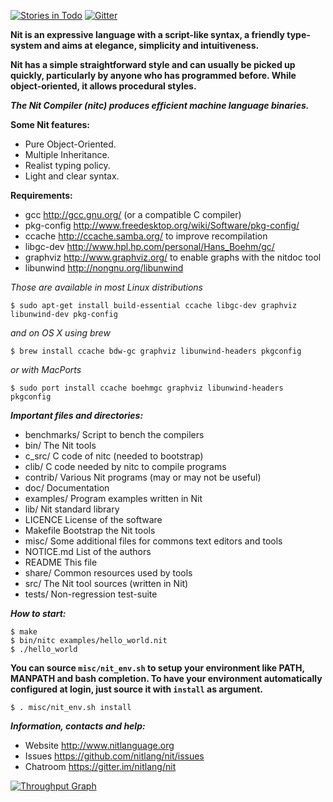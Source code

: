 [![Stories in Todo](https://badge.waffle.io/nitlang/nit.png?label=todo&title=TODO)](https://waffle.io/nitlang/nit)
[![Gitter](https://badges.gitter.im/nitlang/nit.svg)](https://gitter.im/nitlang/nit?utm_source=badge&utm_medium=badge&utm_campaign=pr-badge)

**Nit is an expressive language with a script-like syntax, a friendly type-system and aims at elegance, simplicity and intuitiveness.**

**Nit has a simple straightforward style and can usually be picked up quickly, particularly by anyone who has programmed before.
While object-oriented, it allows procedural styles.**

_**The Nit Compiler (nitc) produces efficient machine language binaries.**_

**Some Nit features:**

 * Pure Object-Oriented.
 * Multiple Inheritance.
 * Realist typing policy.
 * Light and clear syntax.


**Requirements:**

 * gcc		http://gcc.gnu.org/ (or a compatible C compiler)
 * pkg-config	http://www.freedesktop.org/wiki/Software/pkg-config/
 * ccache	http://ccache.samba.org/	to improve recompilation
 * libgc-dev	http://www.hpl.hp.com/personal/Hans_Boehm/gc/
 * graphviz	http://www.graphviz.org/	to enable graphs with the nitdoc tool
 * libunwind	http://nongnu.org/libunwind

_Those are available in most Linux distributions_

    $ sudo apt-get install build-essential ccache libgc-dev graphviz libunwind-dev pkg-config

_and on OS X using brew_

    $ brew install ccache bdw-gc graphviz libunwind-headers pkgconfig

_or with MacPorts_

    $ sudo port install ccache boehmgc graphviz libunwind-headers pkgconfig

_**Important files and directories:**_

 * benchmarks/	Script to bench the compilers
 * bin/		The Nit tools
 * c_src/	C code of nitc (needed to bootstrap)
 * clib/	C code needed by nitc to compile programs
 * contrib/	Various Nit programs (may or may not be useful)
 * doc/		Documentation
 * examples/	Program examples written in Nit
 * lib/		Nit standard library
 * LICENCE	License of the software
 * Makefile	Bootstrap the Nit tools
 * misc/	Some additional files for commons text editors and tools
 * NOTICE.md	List of the authors
 * README	This file
 * share/	Common resources used by tools
 * src/		The Nit tool sources (written in Nit)
 * tests/	Non-regression test-suite


_**How to start:**_

    $ make
    $ bin/nitc examples/hello_world.nit
    $ ./hello_world

**You can source `misc/nit_env.sh` to setup your environment like PATH, MANPATH and bash completion.
To have your environment automatically configured at login, just source it with `install` as argument.**

    $ . misc/nit_env.sh install


_**Information, contacts and help:**_

* Website <http://www.nitlanguage.org>
* Issues <https://github.com/nitlang/nit/issues>
* Chatroom <https://gitter.im/nitlang/nit>

[![Throughput Graph](https://graphs.waffle.io/nitlang/nit/throughput.svg)](https://waffle.io/nitlang/nit/metrics/throughput)
